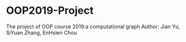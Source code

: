 # OOP2019-Project
The project of OOP course 2019:a computational graph
Author: Jian Yu, SiYuan Zhang, EnHsien Chou
